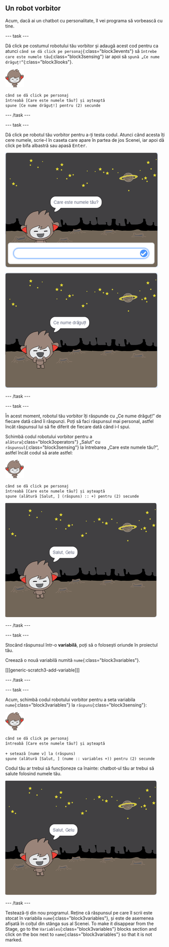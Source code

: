 ## Un robot vorbitor

Acum, dacă ai un chatbot cu personalitate, îl vei programa să vorbească cu tine.

\--- task \---

Dă click pe costumul robotului tău vorbitor și adaugă acest cod pentru ca atunci `când se dă click pe personaj`{:class="block3events"} să `întrebe care este numele tău`{:class="block3sensing"} iar apoi să `spună „Ce nume drăguț!”`{:class="block3looks"}.

![personaj nano](images/nano-sprite.png)

```blocks3
când se dă click pe personaj
întreabă [Care este numele tău?] și așteaptă
spune [Ce nume drăguț!] pentru (2) secunde
```

\--- /task \---

\--- task \---

Dă click pe robotul tău vorbitor pentru a-ți testa codul. Atunci când acesta îți cere numele, scrie-l în caseta care apare în partea de jos Scenei, iar apoi dă click pe bifa albastră sau apasă <kbd>Enter</kbd>.

![Testează un răspuns al ChatBot-ului](images/chatbot-ask-test1.png)

![Testează un răspuns al ChatBot-ului](images/chatbot-ask-test2.png)

\--- /task \---

\--- task \---

În acest moment, robotul tău vorbitor îți răspunde cu „Ce nume drăguț!” de fiecare dată când îi răspunzi. Poți să faci răspunsul mai personal, astfel încât răspunsul lui să fie diferit de fiecare dată când i-l spui.

Schimbă codul robotului vorbitor pentru a `alătura`{:class="block3operators"} „Salut” cu `răspunsul`{:class="block3sensing"} la întrebarea „Care este numele tău?”, astfel încât codul să arate astfel:

![personaj nano](images/nano-sprite.png)

```blocks3
când se dă click pe personaj
întreabă [Care este numele tău?] și așteaptă
spune (alătură [Salut, ] (răspuns) :: +) pentru (2) secunde
```

![Testează un răspuns personalizat](images/chatbot-answer-test.png)

\--- /task \---

\--- task \---

Stocând răspunsul într-o **variabilă**, poți să o folosești oriunde în proiectul tău.

Creează o nouă variabilă numită `nume`{:class="block3variables"}.

[[[generic-scratch3-add-variable]]]

\--- /task \---

\--- task \---

Acum, schimbă codul robotului vorbitor pentru a seta variabila `nume`{:class="block3variables"} la `răspuns`{:class="block3sensing"}:

![personaj nano](images/nano-sprite.png)

```blocks3
când se dă click pe personaj
întreabă [Care este numele tău?] și așteaptă

+ setează [nume v] la (răspuns)
spune (alătură [Salut, ] (nume :: variables +)) pentru (2) secunde
```

Codul tău ar trebui să funcționeze ca înainte: chatbot-ul tău ar trebui să salute folosind numele tău.

![Testează un răspuns personalizat](images/chatbot-answer-test.png)

\--- /task \---

Testează-ți din nou programul. Reține că răspunsul pe care îl scrii este stocat în variabila `nume`{:class="block3variables"}, și este de asemenea afișată în colțul din stânga sus al Scenei. To make it disappear from the Stage, go to the `Variables`{:class="block3variables"} blocks section and click on the box next to `name`{:class="block3variables"} so that it is not marked.